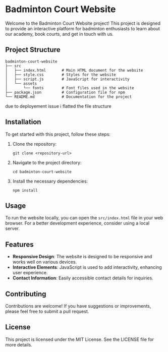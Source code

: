 # Badminton Court Website

Welcome to the Badminton Court Website project! This project is designed to provide an interactive platform for badminton enthusiasts to learn about our academy, book courts, and get in touch with us.

## Project Structure

```
badminton-court-website
├── src
│   ├── index.html       # Main HTML document for the website
│   ├── style.css        # Styles for the website
│   ├── script.js        # JavaScript for interactivity
│   └── assets
│       └── fonts        # Font files used in the website
├── package.json         # Configuration file for npm
└── README.md            # Documentation for the project
```
due to deployement issue i flatted the file structure

## Installation

To get started with this project, follow these steps:

1. Clone the repository:
   ```
   git clone <repository-url>
   ```

2. Navigate to the project directory:
   ```
   cd badminton-court-website
   ```

3. Install the necessary dependencies:
   ```
   npm install
   ```

## Usage

To run the website locally, you can open the `src/index.html` file in your web browser. For a better development experience, consider using a local server.

## Features

- **Responsive Design**: The website is designed to be responsive and works well on various devices.
- **Interactive Elements**: JavaScript is used to add interactivity, enhancing user experience.
- **Contact Information**: Easily accessible contact details for inquiries.

## Contributing

Contributions are welcome! If you have suggestions or improvements, please feel free to submit a pull request.

## License

This project is licensed under the MIT License. See the LICENSE file for more details.
